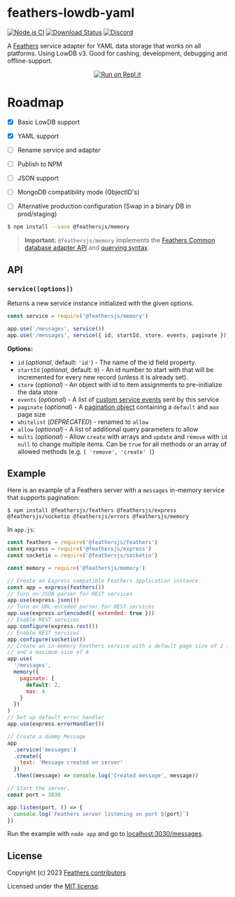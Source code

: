 # feathers-lowdb-yaml


[![Node.js CI](https://github.com/FossPrime/feathers-lowdb-yaml/actions/workflows/Node18.yaml/badge.svg)](https://github.com/FossPrime/feathers-lowdb-yaml/actions/workflows/Node18.yaml)
[![Download Status](https://img.shields.io/npm/dm/@feathersjs/memory.svg?style=flat-square)](https://www.npmjs.com/package/@feathersjs/memory)
[![Discord](https://badgen.net/badge/icon/discord?icon=discord&label)](https://discord.gg/qa8kez8QBx)

A [Feathers](https://feathersjs.com) service adapter for YAML data storage that works on all platforms.
Using LowDB v3. Good for cashing, development, debugging and offline-support.

<p align="center">
  <a href="https://replit.com/new/github/feathersjs/playground"><img src="https://replit.com/badge/github/feathersjs/playground" alt="Run on Repl.it"></a> 
</p>

# Roadmap

- [x] Basic LowDB support
- [x] YAML support
- [ ] Rename service and adapter
- [ ] Publish to NPM
- [ ] JSON support
- [ ] MongoDB compatibility mode (ObjectID's)
- [ ] Alternative production configuration (Swap in a binary DB in prod/staging)


```bash
$ npm install --save @feathersjs/memory
```

> **Important:** `@feathersjs/memory` implements the [Feathers Common database adapter API](https://docs.feathersjs.com/api/databases/common.html) and [querying syntax](https://docs.feathersjs.com/api/databases/querying.html).

## API

### `service([options])`

Returns a new service instance initialized with the given options.

```js
const service = require('@feathersjs/memory')

app.use('/messages', service())
app.use('/messages', service({ id, startId, store, events, paginate }))
```

**Options:**

- `id` (_optional_, default: `'id'`) - The name of the id field property.
- `startId` (_optional_, default: `0`) - An id number to start with that will be incremented for every new record (unless it is already set).
- `store` (_optional_) - An object with id to item assignments to pre-initialize the data store
- `events` (_optional_) - A list of [custom service events](https://docs.feathersjs.com/api/events.html#custom-events) sent by this service
- `paginate` (_optional_) - A [pagination object](https://docs.feathersjs.com/api/databases/common.html#pagination) containing a `default` and `max` page size
- `whitelist` (_DEPRECATED_) - renamed to `allow`
- `allow` (_optional_) - A list of additional query parameters to allow
- `multi` (_optional_) - Allow `create` with arrays and `update` and `remove` with `id` `null` to change multiple items. Can be `true` for all methods or an array of allowed methods (e.g. `[ 'remove', 'create' ]`)

## Example

Here is an example of a Feathers server with a `messages` in-memory service that supports pagination:

```
$ npm install @feathersjs/feathers @feathersjs/express @feathersjs/socketio @feathersjs/errors @feathersjs/memory
```

In `app.js`:

```js
const feathers = require('@feathersjs/feathers')
const express = require('@feathersjs/express')
const socketio = require('@feathersjs/socketio')

const memory = require('@feathersjs/memory')

// Create an Express compatible Feathers application instance.
const app = express(feathers())
// Turn on JSON parser for REST services
app.use(express.json())
// Turn on URL-encoded parser for REST services
app.use(express.urlencoded({ extended: true }))
// Enable REST services
app.configure(express.rest())
// Enable REST services
app.configure(socketio())
// Create an in-memory Feathers service with a default page size of 2 items
// and a maximum size of 4
app.use(
  '/messages',
  memory({
    paginate: {
      default: 2,
      max: 4
    }
  })
)
// Set up default error handler
app.use(express.errorHandler())

// Create a dummy Message
app
  .service('messages')
  .create({
    text: 'Message created on server'
  })
  .then((message) => console.log('Created message', message))

// Start the server.
const port = 3030

app.listen(port, () => {
  console.log(`Feathers server listening on port ${port}`)
})
```

Run the example with `node app` and go to [localhost:3030/messages](http://localhost:3030/messages).

## License

Copyright (c) 2023 [Feathers contributors](https://github.com/feathersjs/feathers/graphs/contributors)

Licensed under the [MIT license](LICENSE).

